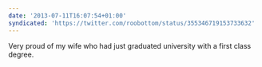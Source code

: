 ```yaml
---
date: '2013-07-11T16:07:54+01:00'
syndicated: 'https://twitter.com/roobottom/status/355346719153733632'
---
```

Very proud of my wife who had just graduated university with a first class degree.
